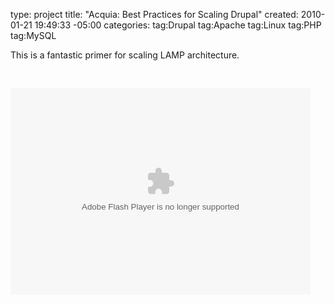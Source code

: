 type: project
title: "Acquia: Best Practices for Scaling Drupal"
created: 2010-01-21 19:49:33 -05:00
categories: 
tag:Drupal
tag:Apache
tag:Linux
tag:PHP
tag:MySQL
<p>This is a fantastic primer for scaling LAMP architecture.</p><p>&nbsp;</p>

<embed src="http://blip.tv/play/AYG3zU8C" type="application/x-shockwave-flash" width="480" height="330" allowscriptaccess="always" allowfullscreen="true"></embed>
